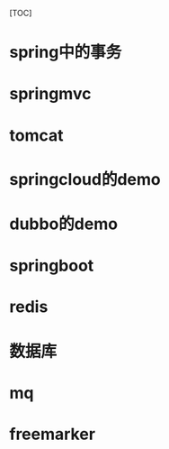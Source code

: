 [TOC]

# spring中的事务

# springmvc

# tomcat

# springcloud的demo

# dubbo的demo

# springboot

# redis

# 数据库

# mq

# freemarker
